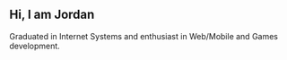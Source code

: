 ## Hi, I am Jordan
Graduated in Internet Systems and enthusiast in Web/Mobile and Games development.

